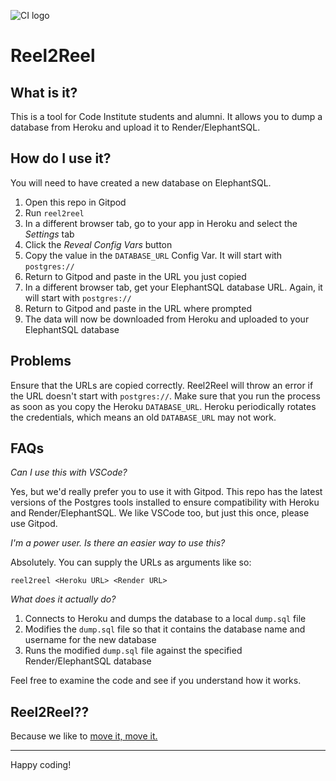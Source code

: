 ![CI logo](https://codeinstitute.s3.amazonaws.com/fullstack/ci_logo_small.png)

# Reel2Reel

## What is it?

This is a tool for Code Institute students and alumni. It allows you to dump a database from Heroku and upload it to Render/ElephantSQL.

## How do I use it?

You will need to have created a new database on ElephantSQL.

1. Open this repo in Gitpod
2. Run `reel2reel`
3. In a different browser tab, go to your app in Heroku and select the *Settings* tab
4. Click the *Reveal Config Vars* button
5. Copy the value in the `DATABASE_URL` Config Var. It will start with `postgres://`
6. Return to Gitpod and paste in the URL you just copied
7. In a different browser tab, get your ElephantSQL database URL. Again, it will start with `postgres://`
8. Return to Gitpod and paste in the URL where prompted
9. The data will now be downloaded from Heroku and uploaded to your ElephantSQL database

## Problems

Ensure that the URLs are copied correctly. Reel2Reel will throw an error if the URL doesn't start with `postgres://`.
Make sure that you run the process as soon as you copy the Heroku `DATABASE_URL`. Heroku periodically rotates the credentials, which means an old `DATABASE_URL` may not work.

## FAQs

*Can I use this with VSCode?*

Yes, but we'd really prefer you to use it with Gitpod. This repo has the latest versions of the Postgres tools installed to ensure compatibility with Heroku and Render/ElephantSQL. We like VSCode too, but just this once, please use Gitpod.

*I'm a power user. Is there an easier way to use this?*

Absolutely. You can supply the URLs as arguments like so:

`reel2reel <Heroku URL> <Render URL>`

*What does it actually do?*

1. Connects to Heroku and dumps the database to a local `dump.sql` file
2. Modifies the `dump.sql` file so that it contains the database name and username for the new database
3. Runs the modified `dump.sql` file against the specified Render/ElephantSQL database

Feel free to examine the code and see if you understand how it works.

## Reel2Reel??

Because we like to <a href="https://www.youtube.com/watch?v=vuo8kD5zF5I" target="_blank">move it, move it.</a>

---

Happy coding!
